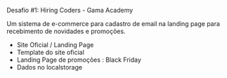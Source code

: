 Desafio #1: Hiring Coders - Gama Academy 

Um sistema de e-commerce para cadastro de email na landing page para recebimento de novidades e promoções.

- Site Oficial / Landing Page
- Template do site oficial
- Landing Page de promoções : Black Friday
- Dados no localstorage
